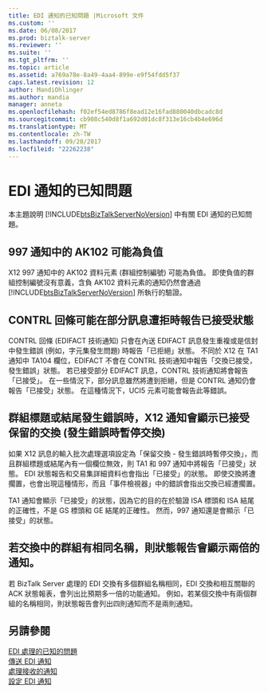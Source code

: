 ```yaml
---
title: EDI 通知的已知問題 |Microsoft 文件
ms.custom: ''
ms.date: 06/08/2017
ms.prod: biztalk-server
ms.reviewer: ''
ms.suite: ''
ms.tgt_pltfrm: ''
ms.topic: article
ms.assetid: a769a78e-8a49-4aa4-899e-e9f54fdd5f37
caps.latest.revision: 12
author: MandiOhlinger
ms.author: mandia
manager: anneta
ms.openlocfilehash: f02ef54ed8786f8ead12e16fad880040dbcadc8d
ms.sourcegitcommit: cb908c540d8f1a692d01dc8f313e16cb4b4e696d
ms.translationtype: MT
ms.contentlocale: zh-TW
ms.lasthandoff: 09/20/2017
ms.locfileid: "22262238"
---
```

# <a name="known-issues-with-edi-acknowledgments"></a>EDI 通知的已知問題
本主題說明 [!INCLUDE[btsBizTalkServerNoVersion](../includes/btsbiztalkservernoversion-md.md)] 中有關 EDI 通知的已知問題。  
  
## <a name="ak102-in-a-997-acknowledgment-can-be-negative"></a>997 通知中的 AK102 可能為負值  
 X12 997 通知中的 AK102 資料元素 (群組控制編號) 可能為負值。 即使負值的群組控制編號沒有意義，含負 AK102 資料元素的通知仍然會通過 [!INCLUDE[btsBizTalkServerNoVersion](../includes/btsbiztalkservernoversion-md.md)] 所執行的驗證。  
  
## <a name="a-contrl-receipt-may-report-a-status-of-accepted-when-part-of-the-message-is-rejected"></a>CONTRL 回條可能在部分訊息遭拒時報告已接受狀態  
 CONTRL 回條 (EDIFACT 技術通知) 只會在內送 EDIFACT 訊息發生重複或是信封中發生錯誤 (例如，字元集發生問題) 時報告「已拒絕」狀態。 不同於 X12 在 TA1 通知中 TA104 欄位，EDIFACT 不會在 CONTRL 技術通知中報告「交換已接受，發生錯誤」狀態。 若已接受部分 EDIFACT 訊息，CONTRL 技術通知將會報告「已接受」。 在一些情況下，部分訊息雖然將遭到拒絕，但是 CONTRL 通知仍會報告「已接受」狀態。 在這種情況下，UCI5 元素可能會報告此等錯誤。  
  
## <a name="x12-acknowledgments-will-show-accepted-for-a-preserved-interchange-suspend-interchange-on-error-when-a-group-header-or-trailer-is-in-error"></a>群組標題或結尾發生錯誤時，X12 通知會顯示已接受保留的交換 (發生錯誤時暫停交換)  
 如果 X12 訊息的輸入批次處理選項設定為「保留交換 - 發生錯誤時暫停交換」，而且群組標題或結尾內有一個欄位無效，則 TA1 和 997 通知中將報告「已接受」狀態。 EDI 狀態報告和交易集詳細資料也會指出「已接受」的狀態。 即使交換將遭擱置，也會出現這種情形，而且「事件檢視器」中的錯誤會指出交換已經遭擱置。  
  
 TA1 通知會顯示「已接受」的狀態，因為它的目的在於驗證 ISA 標頭和 ISA 結尾的正確性，不是 GS 標頭和 GE 結尾的正確性。 然而，997 通知還是會顯示「已接受」的狀態。  
  
## <a name="if-groups-in-an-interchange-have-the-same-name-the-status-report-will-show-twice-as-many-acknowledgments"></a>若交換中的群組有相同名稱，則狀態報告會顯示兩倍的通知。  
 若 BizTalk Server 處理的 EDI 交換有多個群組名稱相同，EDI 交換和相互關聯的 ACK 狀態報表，會列出比預期多一倍的功能通知。 例如，若某個交換中有兩個群組的名稱相同，則狀態報告會列出四則通知而不是兩則通知。  
  
## <a name="see-also"></a>另請參閱  
 [EDI 處理的已知的問題](../core/known-issues-with-edi-processing.md)   
 [傳送 EDI 通知](../core/sending-an-edi-acknowledgment.md)   
 [處理接收的通知](../core/processing-a-received-acknowledgment.md)   
 [設定 EDI 通知](../core/configuring-edi-acknowledgments.md)